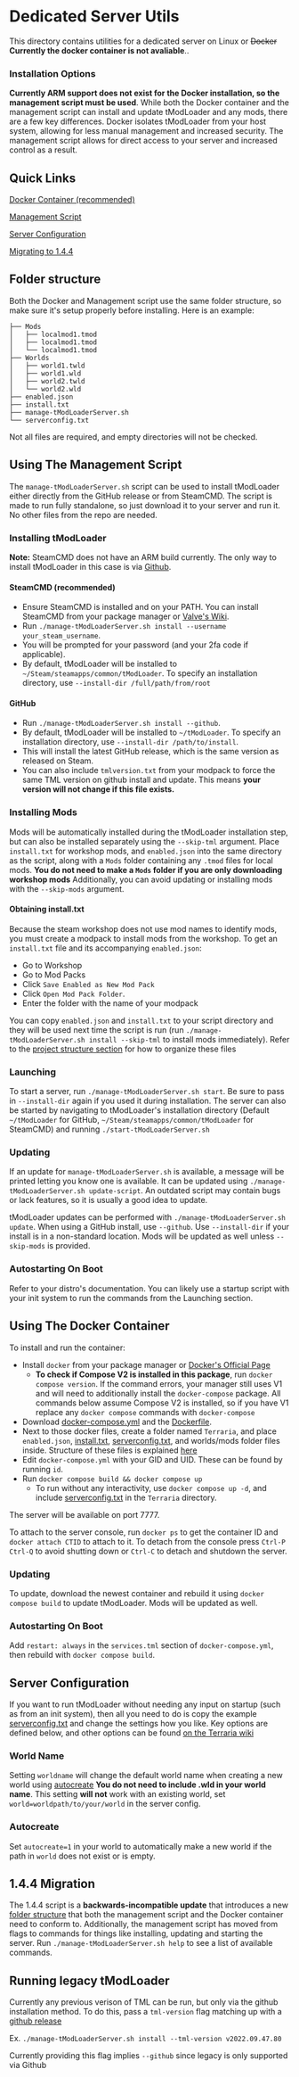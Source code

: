 # Dedicated Server Utils
This directory contains utilities for a dedicated server on Linux or ~~Docker~~ **Currently the docker container is not avaliable**..

### Installation Options
**Currently ARM support does not exist for the Docker installation, so the management script must be used**. While both the Docker container and the management script can install and update tModLoader and any mods, there are a few key differences. Docker isolates tModLoader from your host system, allowing for less manual management and increased security. The management script allows for direct access to your server and increased control as a result.

## Quick Links
[Docker Container (recommended)](#using-the-docker-container)

[Management Script](#using-the-management-script)

[Server Configuration](#server-configuration)

[Migrating to 1.4.4](#144-migration)

## Folder structure
Both the Docker and Management script use the same folder structure, so make sure it's setup properly before installing. Here is an example:

```
├── Mods
│   ├── localmod1.tmod
│   ├── localmod1.tmod
│   └── localmod1.tmod
├── Worlds
│   ├── world1.twld
│   ├── world1.wld
│   ├── world2.twld
│   └── world2.wld
├── enabled.json
├── install.txt
├── manage-tModLoaderServer.sh
└── serverconfig.txt
```
Not all files are required, and empty directories will not be checked.

## Using The Management Script
The `manage-tModLoaderServer.sh` script can be used to install tModLoader either directly from the GitHub release or from SteamCMD. The script is made to run fully standalone, so just download it to your server and run it. No other files from the repo are needed.

### Installing tModLoader
**Note:** SteamCMD does not have an ARM build currently. The only way to install tModLoader in this case is via [Github](#github).
#### SteamCMD (recommended)
* Ensure SteamCMD is installed and on your PATH. You can install SteamCMD from your package manager or [Valve's Wiki](https://developer.valvesoftware.com/wiki/SteamCMD).
* Run `./manage-tModLoaderServer.sh install --username your_steam_username`.
* You will be prompted for your password (and your 2fa code if applicable).
* By default, tModLoader will be installed to `~/Steam/steamapps/common/tModLoader`. To specify an installation directory, use `--install-dir /full/path/from/root`

#### GitHub
* Run `./manage-tModLoaderServer.sh install --github`.
* By default, tModLoader will be installed to `~/tModLoader`. To specify an installation directory, use `--install-dir /path/to/install`.
* This will install the latest GitHub release, which is the same version as released on Steam.
* You can also include `tmlversion.txt` from your modpack to force the same TML version on github install and update. This means **your version will not change if this file exists.**

### Installing Mods
Mods will be automatically installed during the tModLoader installation step, but can also be installed separately using the `--skip-tml` argument. Place `install.txt` for workshop mods, and `enabled.json` into the same directory as the script, along with a `Mods` folder containing any `.tmod` files for local mods. **You do not need to make a `Mods` folder if you are only downloading workshop mods** Additionally, you can avoid updating or installing mods with the `--skip-mods` argument.

#### Obtaining install.txt
Because the steam workshop does not use mod names to identify mods, you must create a modpack to install mods from the workshop. To get an `install.txt` file and its accompanying `enabled.json`:
* Go to Workshop
* Go to Mod Packs
* Click `Save Enabled as New Mod Pack`
* Click `Open Mod Pack Folder`.
* Enter the folder with the name of your modpack

You can copy `enabled.json` and `install.txt` to your script directory and they will be used next time the script is run (run `./manage-tModLoaderServer.sh install --skip-tml` to install mods immediately). Refer to the [project structure section](#folder-structure) for how to organize these files

### Launching
To start a server, run `./manage-tModLoaderServer.sh start`. Be sure to pass in `--install-dir` again if you used it during installation. The server can also be started by navigating to tModLoader's installation directory (Default `~/tModLoader` for GitHub, `~/Steam/steamapps/common/tModLoader` for SteamCMD) and running `./start-tModLoaderServer.sh`

### Updating
If an update for `manage-tModLoaderServer.sh` is available, a message will be printed letting you know one is available. It can be updated using `./manage-tModLoaderServer.sh update-script`. An outdated script may contain bugs or lack features, so it is usually a good idea to update.

tModLoader updates can be performed with `./manage-tModLoaderServer.sh update`. When using a GitHub install, use `--github`. Use `--install-dir` if your install is in a non-standard location. Mods will be updated as well unless `--skip-mods` is provided.

### Autostarting On Boot
Refer to your distro's documentation. You can likely use a startup script with your init system to run the commands from the Launching section.

## Using The Docker Container
To install and run the container:
* Install `docker` from your package manager or [Docker's Official Page](https://docs.docker.com/engine/install/)
  * **To check if Compose V2 is installed in this package**, run `docker compose version`. If the command errors, your manager still uses V1 and will need to additionally install the `docker-compose` package. All commands below assume Compose V2 is installed, so if you have V1 replace any `docker compose` commands with `docker-compose`
* Download [docker-compose.yml](https://github.com/tModLoader/tModLoader/tree/1.4.4/patches/tModLoader/Terraria/release_extras/DedicatedServerUtils/Docker/docker-compose.yml) and the [Dockerfile](https://github.com/tModLoader/tModLoader/tree/1.4.4/patches/tModLoader/Terraria/release_extras/DedicatedServerUtils/Docker/Dockerfile).
* Next to those docker files, create a folder named `Terraria`, and place `enabled.json`, [install.txt](#obtaining-install.txt), [serverconfig.txt](#server-configuration), and worlds/mods folder files inside. Structure of these files is explained [here](#folder-structure)
* Edit `docker-compose.yml` with your GID and UID. These can be found by running `id`.
* Run `docker compose build && docker compose up`
  * To run without any interactivity, use `docker compose up -d`, and include [serverconfig.txt](#server-configuration) in the `Terraria` directory.

The server will be available on port 7777.

To attach to the server console, run `docker ps` to get the container ID and `docker attach CTID` to attach to it. To detach from the console press `Ctrl-P Ctrl-Q` to avoid shutting down or `Ctrl-C` to detach and shutdown the server.

### Updating
To update, download the newest container and rebuild it using `docker compose build` to update tModLoader. Mods will be updated as well.

### Autostarting On Boot
Add `restart: always` in the `services.tml` section of `docker-compose.yml`, then rebuild with `docker compose build`.

## Server Configuration
If you want to run tModLoader without needing any input on startup (such as from an init system), then all you need to do is copy the example [serverconfig.txt](https://github.com/tModLoader/tModLoader/tree/1.4.4/patches/tModLoader/Terraria/release_extras/serverconfig.txt) and change the settings how you like. Key options are defined below, and other options can be found [on the Terraria wiki](https://terraria.wiki.gg/wiki/Server#Server_config_file)

### World Name
Setting `worldname` will change the default world name when creating a new world using [autocreate](#autocreate) **You do not need to include .wld in your world name**. This setting **will not** work with an existing world, set `world=worldpath/to/your/world` in the server config.

### Autocreate
Set `autocreate=1` in your world to automatically make a new world if the path in `world` does not exist or is empty.

## 1.4.4 Migration
The 1.4.4 script is a **backwards-incompatible update** that introduces a new [folder structure](#folder-structure) that both the management script and the Docker container need to conform to. Additionally, the management script has moved from flags to commands for things like installing, updating and starting the server. Run `./manage-tModLoaderServer.sh help` to see a list of available commands.

## Running legacy tModLoader
Currently any previous verison of TML can be run, but only via the github installation method. To do this, pass a `tml-version` flag matching up with a [github release](https://github.com/tModLoader/tModLoader/releases)

Ex. `./manage-tModLoaderServer.sh install --tml-version v2022.09.47.80`

Currently providing this flag implies `--github` since legacy is only supported via Github
